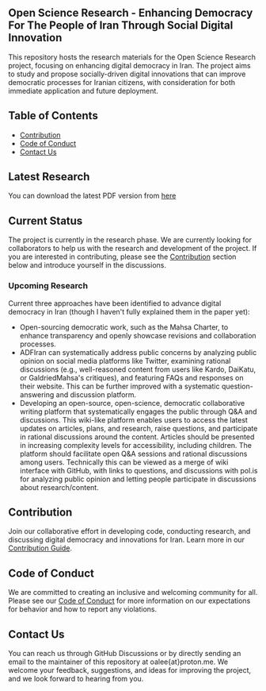 ## Open Science Research - Enhancing Democracy For The People of Iran Through Social Digital Innovation

This repository hosts the research materials for the Open Science Research project, focusing on enhancing digital democracy in Iran. The project aims to study and propose socially-driven digital innovations that can improve democratic processes for Iranian citizens, with consideration for both immediate application and future deployment.


## Table of Contents

- [Contribution](#contribution)
- [Code of Conduct](#code-of-conduct)
- [Contact Us](#contact-us)

## Latest Research

You can download the 
latest PDF version from [here](https://github.com/oalee/os-digital-democracy-iran/blob/main/os-research.pdf)


## Current Status

The project is currently in the research phase. We are currently looking for collaborators to help us with the research and development of the project. If you are interested in contributing, please see the [Contribution](#contribution) section below and introduce yourself in the discussions.

### Upcoming Research

Current three approaches have been identified to advance digital democracy in Iran (though I haven't fully explained them in the paper yet):

* Open-sourcing democratic work, such as the Mahsa Charter, to enhance transparency and openly showcase revisions and collaboration processes.
* ADFIran can systematically address public concerns by analyzing public opinion on social media platforms like Twitter, examining rational discussions (e.g., well-reasoned content from users like Kardo, DaiKatu, or GaldriedMahsa's critiques), and featuring FAQs and responses on their website. This can be further improved with a systematic question-answering and discussion platform.
* Developing an open-source, open-science, democratic collaborative writing platform that systematically engages the public through Q&A and discussions. This wiki-like platform enables users to access the latest updates on articles, plans, and research, raise questions, and participate in rational discussions around the content. Articles should be presented in increasing complexity levels for accessibility, including children. The platform should facilitate open Q&A sessions and rational discussions among users. Technically this can be viewed as a merge of wiki interface with GitHub, with links to questions, and discussions with pol.is for analyzing public opinion and letting people participate in discussions about research/content.



## Contribution


<!-- . Moreovers Contributions may include answering questions, engaging in discussions, and sharing ideas related to digital democracy for Iran. To contribute, -->

Join our collaborative effort in developing code, conducting research, and discussing digital democracy and innovations for Iran. Learn more in our [Contribution Guide](https://github.com/oalee/os-digital-democracy-iran/blob/main/contributing.md).


## Code of Conduct

We are committed to creating an inclusive and welcoming community for all. Please see our [Code of Conduct](https://github.com/oalee/os-digital-democracy-iran/blob/main/code-of-conduct.md) for more information on our expectations for behavior and how to report any violations.

## Contact Us
You can reach us through GitHub Discussions or by directly sending an email to the maintainer of this repository at oalee{at}proton.me. We welcome your feedback, suggestions, and ideas for improving the project, and we look forward to hearing from you.
